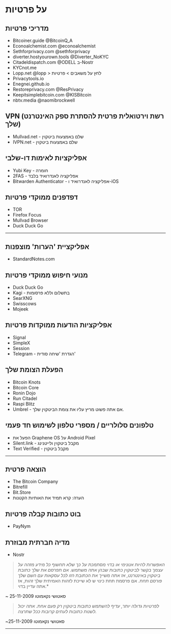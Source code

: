 # על פרטיות
## מדריכי פרטיות
* Bitcoiner.guide @BitcoinQ_A
* Econoalchemist.com @econoalchemist
* Sethforprivacy.com @sethforprivacy
* diverter.hostyourown.tools @Diverter_NoKYC
* Citadeldispatch.com @ODELL ב-Nostr
* KYCnot.me
* Lopp.net @lopp > לחץ על משאבים > פרטיות
* Privacytools.io
* Enegnei.github.io
* Restoreprivacy.com @ResPrivacy
* Keepitsimplebitcoin.com @KISBitcoin
* nbtv.media @naomibrockwell

## VPN (רשת וירטואלית פרטית להסתרת ספק האינטרנט שלך)
* Mullvad.net - שלם באמצעות ביטקוין
* IVPN.net - שלם באמצעות ביטקוין

## אפליקציות לאימות דו-שלבי
* Yubi Key - חומרה
* 2FAS - אפליקציה לאנדרואיד בלבד
* Bitwarden Authenticator - אפליקציה לאנדרואיד ו-iOS

## דפדפנים ממוקדי פרטיות
* TOR
* Firefox Focus
* Mullvad Browser
* Duck Duck Go
---
## אפליקציית 'הערות' מוצפנות
* StandardNotes.com
## מנועי חיפוש ממוקדי פרטיות
* Duck Duck Go
* Kagi - בתשלום וללא פרסומות
* SearXNG
* Swisscows
* Mojeek

## אפליקציות הודעות ממוקדות פרטיות
* Signal
* SimpleX
* Session
* Telegram - הגדרת 'שיחה סודית'
## הפעלת הצומת שלך
* Bitcoin Knots
* Bitcoin Core
* Ronin Dojo
* Run Citadel
* Raspi Blitz
* Umbrel - אם אתה פשוט מריץ עליו את צומת הביטקוין שלך.
## טלפונים סלולריים / מספרי טלפון לשימוש חד פעמי
* הפעל את Graphene OS על Android Pixel
* Silent.link - מקבל ביטקוין ולייטנינג
* Text Verified - מקבל ביטקוין

---

## הוצאה פרטית
* The Bitcoin Company
* Bitrefill
* Bit.Store
* הערה: קרא תמיד את האותיות הקטנות
## בוט כתובות קבלה פרטיות
* PayNym
## מדיה חברתית מבוזרת
* Nostr

> *האפשרות להיות אנונימי או
בדוי מסתמכת על כך שלא תחשוף
כל מידע מזהה על
עצמך בקשר לביטקוין
כתובות שבהן אתה משתמש. אם תפרסם את שלך
כתובת ביטקוין באינטרנט, אז אתה
משייך את הכתובת הזו לכל
עסקאות עם השם שלך
פורסם תחת.*
> אם פרסמת תחת כינוי ש
> לא שייכת לזהות האמיתית שלך
> זהות, אז אתה עדיין בדוי.*

~ סאטושי נקאמוטו 25-11-2009

> *לפרטיות גדולה יותר, עדיף להשתמש
כתובות ביטקוין רק פעם אחת. אתה יכול
לשנות כתובות לעתים קרובות ככל שתרצה.*

~סאטושי נקאמוטו 25-11-2009

---
